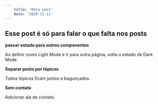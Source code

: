 ```yaml
---
    title: 'Meta post'
    date: '2020-11-11'   
---
```


## Esse post é só para falar o que falta nos posts

**passar estado para outros componentes**

Ao definir como Light Mode e ir para outra página, volta o estado de Dark Mode.

**Separar posts por tópicos**

Todos tópicos ficam juntos e bagunçados.

**Sem contato**

Adicionar ala de contato.
